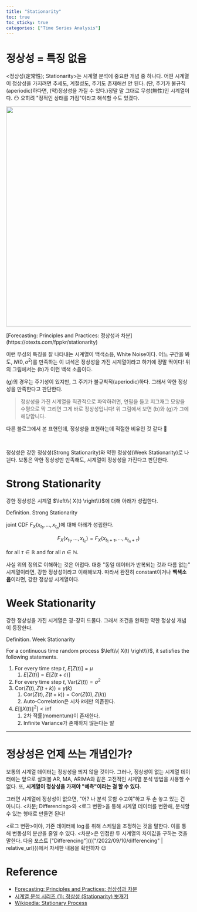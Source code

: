 ```yaml
---
title: "Stationarity"
toc: true
toc_sticky: true
categories: ["Time Series Analysis"]
---
```


# 정상성 = 특징 없음

\<정상성(定常性); Stationarity\>는 시계열 분석에 중요한 개념 중 하나다. 어떤 시계열이 정상성을 가지려면 추세도, 계절성도, 주기도 존재해선 안 된다. (단, 주기가 불규칙(aperiodic)하다면, (약)정상성을 가질 수 있다.)정말 말 그대로 무성(無性)인 시계열이다. 😶 오히려 "정적인 상태를 가짐"이라고 해석할 수도 있겠다.


<div class="img-wrapper">
  <img src="{{ "/images/time-series-analysis/stationarity-1.png" | relative_url }}" width="600px">
  <p markdown="1">
    [Forecasting: Principles and Practices: 정상성과 차분](https://otexts.com/fppkr/stationarity)
  </p>
</div>

이런 무성의 특징을 잘 나타내는 시계열이 백색소음, White Noise이다. 어느 구간을 봐도, $N(0, \sigma^2)$를 만족하는 이 녀석은 정상성을 가진 시계열이라고 하기에 정말 딱이다! 위의 그림에서는 (b)가 이런 백색 소음이다.

(g)의 경우는 주기성이 있지만, 그 주기가 불규칙적(aperiodic)하다. 그래서 약한 정상성을 만족한다고 판단한다.

> 정상성을 가진 시계열을 직관적으로 파악하려면, 연필을 들고 지그재그 모양을 수평으로 막 그리면 그게 바로 정상성입니다! 위 그림에서 보면 (b)와 (g)가 그에 해당합니다.

다른 블로그에서 본 표현인데, 정상성을 표현하는데 적절한 비유인 것 같다 👏

<br/>

정상성은 강한 정상성(Strong Stationarity)와 약한 정상성(Week Stationarity)로 나뉜다. 보통은 약한 정상성만 만족해도, 시계열이 정상성을 가진다고 판단한다.

# Strong Stationarity

강한 정상성은 시계열 $\left\\{ X(t) \right\\}$에 대해 아래가 성립한다.

<div class="definition" markdown="1">

<span class="statement-title">Definition.</span> Strong Stationarity<br>

joint CDF $F_X (x_{t_1}, ..., x_{t_n})$에 대해 아래가 성립한다.

$$
F_X (x_{t_1}, ..., x_{t_n})
= F_X (x_{t_1 + \tau}, ..., x_{t_n + \tau})
$$

for all $\tau \in \mathbb{R}$ and for all $n \in \mathbb{N}$.

</div>

사실 위의 정의로 이해하는 것은 어렵다. 대충 "동일 데이터가 반복되는 것과 다름 없는" 시계열이라면, 강한 정상성이라고 이해해보자. 따라서 완전히 constant이거나 **백색소음**이라면, 강한 정상성 시계열이다.

# Week Stationarity

강한 정상성을 가진 시계열은 굉-장히 드물다. 그래서 조건을 완화한 약한 정상성 개념이 등장한다.

<div class="definition" markdown="1">

<span class="statement-title">Definition.</span> Week Stationarity<br>

For a continuous time random process $\left\\{ X(t) \right\\}$, it satisfies the following statements.

1. For every time step $t$, $E\left[ Z(t) \right] = \mu$
   1. $E \left[ Z(t) \right] = E \left[ Z(t + c) \right]$
2. For every time step $t$, $\text{Var}( Z(t) ) = \sigma^2$
3. $\text{Cor}(Z(t), Z(t+k)) = \gamma(k)$
   1. $\text{Cor}(Z(t), Z(t+k)) = \text{Cor}(Z(0), Z(k))$
   2. Auto-Correlation은 시차 $k$에만 의존한다.
4. $E \left[ \left\| X(t) \right\|^2 \right] < \inf$
   1. 2차 적률(momentum)이 존재한다.
   2. Infinite Variance가 존재하지 않는다는 말

</div>

<hr/>

# 정상성은 언제 쓰는 개념인가?

보통의 시계열 데이터는 정상성을 띄지 않을 것이다. 그러나, 정상성이 없는 시계열 데이터에는 앞으로 살펴볼 AR, MA, ARIMA와 같은 고전적인 시계열 분석 방법을 사용할 수 없다. 또, **시계열이 정상성을 가져야 "예측"이라는 걸 할 수 있다.**

그러면 시계열에 정상성이 없으면, "어? 나 분석 못함 수고여"하고 두 손 놓고 있는 건 아니다. \<차분; Differencing\>와 \<로그 변환\>을 통해 시계열 데이터를 변환해, 분석할 수 있는 형태로 만들면 된다!

\<로그 변환\>이야, 기존 데이터에 $\log$를 취해 스케일을 조정하는 것을 말한다. 이를 통해 변동성의 분산을 줄일 수 있다. \<차분\>은 인접한 두 시계열의 차이값을 구하는 것을 말한다. 다음 포스트 ["Differencing"]({{"/2022/09/10/differencing" | relative_url}})에서 자세한 내용을 확인하자 😉

# Reference

- [Forecasting: Principles and Practices: 정상성과 차분](https://otexts.com/fppkr/stationarity)
- [시계열 분석 시리즈 (1): 정상성 (Stationarity) 뽀개기](https://assaeunji.github.io/statistics/2021-08-08-stationarity/)
- [Wikipedia: Stationary Process](https://en.wikipedia.org/wiki/Stationary_process)
